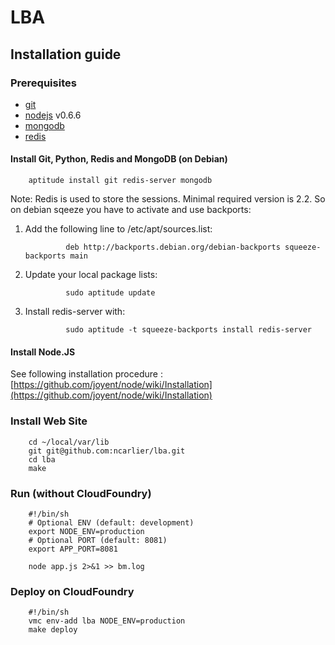 # LBA

## Installation guide
### Prerequisites

* [git](http://git-scm.com/)
* [nodejs](http://nodejs.org/) v0.6.6
* [mongodb](http://www.mongodb.org/)
* [redis](http://redis.io/)

#### Install Git, Python, Redis and MongoDB (on Debian)

        aptitude install git redis-server mongodb

Note: Redis is used to store the sessions. Minimal required version is 2.2.
So on debian sqeeze you have to activate and use backports:

1. Add the following line to /etc/apt/sources.list:

                deb http://backports.debian.org/debian-backports squeeze-backports main

2. Update your local package lists:

                sudo aptitude update

3. Install redis-server with:

                sudo aptitude -t squeeze-backports install redis-server

#### Install Node.JS

See following installation procedure : [https://github.com/joyent/node/wiki/Installation](https://github.com/joyent/node/wiki/Installation)

### Install Web Site

        cd ~/local/var/lib
        git git@github.com:ncarlier/lba.git
        cd lba
        make

### Run (without CloudFoundry)

        #!/bin/sh
        # Optional ENV (default: development)
        export NODE_ENV=production
        # Optional PORT (default: 8081)
        export APP_PORT=8081

        node app.js 2>&1 >> bm.log

### Deploy on CloudFoundry

        #!/bin/sh
        vmc env-add lba NODE_ENV=production
        make deploy
